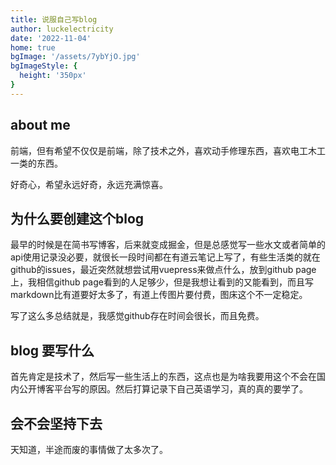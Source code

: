```yaml
---
title: 说服自己写blog
author: luckelectricity
date: '2022-11-04'
home: true
bgImage: '/assets/7ybYjO.jpg'
bgImageStyle: {
  height: '350px'
}
---
```


## about me

前端，但有希望不仅仅是前端，除了技术之外，喜欢动手修理东西，喜欢电工木工一类的东西。

好奇心，希望永远好奇，永远充满惊喜。

## 为什么要创建这个blog
最早的时候是在简书写博客，后来就变成掘金，但是总感觉写一些水文或者简单的api使用记录没必要，就很长一段时间都在有道云笔记上写了，有些生活类的就在github的issues，最近突然就想尝试用vuepress来做点什么，放到github page上，我相信github page看到的人足够少，但是我想让看到的又能看到，而且写markdown比有道要好太多了，有道上传图片要付费，图床这个不一定稳定。

写了这么多总结就是，我感觉github存在时间会很长，而且免费。

## blog 要写什么

首先肯定是技术了，然后写一些生活上的东西，这点也是为啥我要用这个不会在国内公开博客平台写的原因。然后打算记录下自己英语学习，真的真的要学了。

## 会不会坚持下去

天知道，半途而废的事情做了太多次了。
